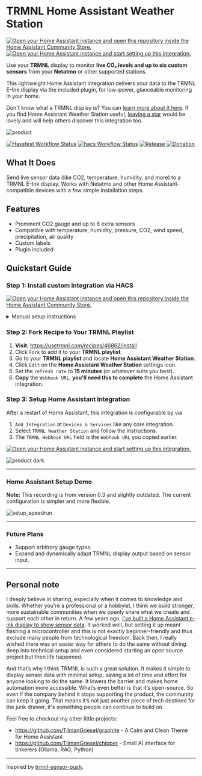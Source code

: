 # TRMNL Home Assistant Weather Station
[![Open your Home Assistant instance and open this repository inside the Home Assistant Community Store.](https://my.home-assistant.io/badges/hacs_repository.svg)](https://my.home-assistant.io/redirect/hacs_repository/?owner=TilmanGriesel&repository=ha_trmnl_weather_station&category=integration)
[![Open your Home Assistant instance and start setting up this integration.](https://my.home-assistant.io/badges/config_flow_start.svg)](https://my.home-assistant.io/redirect/config_flow_start/?domain=trmnl_weather_station)

Use your **TRMNL** display to monitor **live CO₂ levels and up to six custom sensors** from your **Netatmo** or other supported stations.

This lightweight Home Assistant integration delivers your data to the TRMNL E-Ink display via the included plugin, for low-power, glanceable monitoring in your home.

Don't know what a TRMNL display is? You can [learn more about it here](https://usetrmnl.com?ref=griesel). If you find Home Assistant Weather Station useful, [leaving a star](https://github.com/TilmanGriesel/ha_trmnl_weather_station) would be lovely and will help others discover this integration too.

![product](https://github.com/TilmanGriesel/ha_trmnl_weather_station/blob/main/docs/product.png?raw=true)

[![Hassfest Workflow Status](https://img.shields.io/github/actions/workflow/status/TilmanGriesel/ha_trmnl_weather_station/hassfest.yaml?label=Hassfest&style=for-the-badge&colorA=000&colorB=fff)](https://github.com/TilmanGriesel/ha_trmnl_weather_station/actions/workflows/hassfest.yaml)
[![hacs Workflow Status](https://img.shields.io/github/actions/workflow/status/TilmanGriesel/ha_trmnl_weather_station/hacs.yaml?label=hacs&style=for-the-badge&colorA=000&colorB=fff)](https://github.com/TilmanGriesel/ha_trmnl_weather_station/actions/workflows/hacs.yaml)
[![Release](https://img.shields.io/github/v/release/TilmanGriesel/ha_trmnl_weather_station?style=for-the-badge&colorA=000&colorB=fff)](https://github.com/TilmanGriesel/ha_trmnl_weather_station/releases)
[![Donation](https://img.shields.io/badge/Donation-Buy%20a%20TRMNL-ffd557?style=for-the-badge&colorA=000&colorB=fff)](https://usetrmnl.com?ref=griesel)  

## What It Does

Send live sensor data (like CO2, temperature, humidity, and more) to a TRMNL E-Ink display. Works with Netatmo and other Home Assistant-compatible devices with a few simple installation steps.

## Features

- Prominent CO2 gauge and up to 6 extra sensors
- Compatible with temperature, humidity, pressure, CO2, wind speed, precipitation, air quality
- Custom labels
- Plugin included

## Quickstart Guide

### Step 1: Install custom Integration via HACS

[![Open your Home Assistant instance and open this repository inside the Home Assistant Community Store.](https://my.home-assistant.io/badges/hacs_repository.svg)](https://my.home-assistant.io/redirect/hacs_repository/?owner=TilmanGriesel&repository=ha_trmnl_weather_station&category=integration)

<details><summary>Manual setup instructions</summary>

1. Open Home Assistant and navigate to **HACS > Integrations**.
1. Click the three-dot menu (⋮) in the top-right corner and choose **Custom repositories**.
1. Add this repository URL `https://github.com/TilmanGriesel/ha_trmnl_weather_station` as a **"Integration"** type.

</details>

### Step 2: Fork Recipe to Your TRMNL Playlist

1. **Visit:** https://usetrmnl.com/recipes/46862/install
1. Click `Fork` to add it to your **TRMNL playlist**.
1. Go to your **TRMNL playlist** and locate **Home Assistant Weather Station**.
1. Click `Edit` on the **Home Assistant Weather Station** settings icon.
1. Set the `refresh rate` to **15 minutes** (or whatever suits you best).
1. **Copy** the `Webhook URL`, **you'll need this to complete** the Home Assistant integration.

### Step 3: Setup Home Assistant Integration

After a restart of Home Assistant, this integration is configurable by via
1. `Add Integration` at `Devices & Services` like any core integration.
1. Select `TRMNL Weather Station` and follow the instructions. 
1. The `TRMNL Webhook URL` field is the `Webhook URL` you copied earlier.

[![Open your Home Assistant instance and start setting up this integration.](https://my.home-assistant.io/badges/config_flow_start.svg)](https://my.home-assistant.io/redirect/config_flow_start/?domain=trmnl_weather_station)

![product dark](https://github.com/TilmanGriesel/ha_trmnl_weather_station/blob/main/docs/product_dark.png?raw=true)

---

### Home Assistant Setup Demo
**Note:** This recording is from version 0.3 and slightly outdated. The current configuration is simpler and more flexible.

![setup_speedrun](https://github.com/TilmanGriesel/ha_trmnl_weather_station/blob/main/docs/setup/ha_setup_speedrun.gif?raw=true)

---

### Future Plans
- Support arbitrary gauge types.
- Expand and dynamically adapt TRMNL display output based on sensor input.

---

## Personal note
I deeply believe in sharing, especially when it comes to knowledge and skills. Whether you're a professional or a hobbyist, I think we build stronger, more sustainable communities when we openly share what we create and support each other in return. A few years ago, [I've built a Home Assistant e-ink display to show sensor data](https://gist.github.com/TilmanGriesel/7bd58298edb8442da5f098d787a92115). It worked well, but setting it up meant flashing a microcontroller and this is not exactly beginner-friendly and thus exclude many people from technological freedom. Back then, I really wished there was an easier way for others to do the same without diving deep into technical setup and even considered starting an open source project but then life happened.

And that’s why I think TRMNL is such a great solution. It makes it simple to display sensor data with minimal setup, saving a lot of time and effort for anyone looking to do the same. It lowers the barrier and makes home automation more accessible. What’s even better is that it’s open-source. So even if the company behind it stops supporting the product, the community can keep it going. That means it’s not just another piece of tech destined for the junk drawer, it's something people can continue to build on.

Feel free to checkout my other little projects:
- https://github.com/TilmanGriesel/graphite - A Calm and Clean Theme for Home Assistant
- https://github.com/TilmanGriesel/chipper - Small AI interface for tinkerers (Ollama, RAG, Python)

---

Inspired by [trmnl-sensor-push](https://github.com/gitstua/trmnl-sensor-push).
